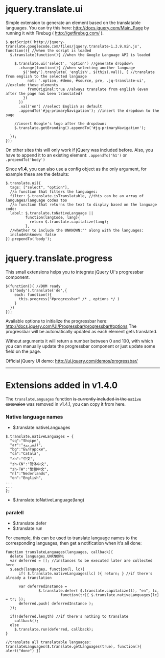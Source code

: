 # jquery.translate.ui #

Simple extension to generate an element based on the translatable languages.
You can try this here: http://docs.jquery.com/Main_Page by running it with Firebug ( http://getfirebug.com/ ).

```
$.getScript('http://jquery-translate.googlecode.com/files/jquery.translate-1.3.9.min.js', function(){ //when the script is loaded
  $.translate(function(){ //when the Google Language API is loaded

    $.translate.ui('select', 'option') //generate dropdown
      .change(function(){ //when selecting another language
        $('body').translate( 'english', $(this).val(), { //translate from english to the selected language
          not: '.option, #demo, #source, pre, .jq-translate-ui', //exclude these elements
          fromOriginal:true //always translate from english (even after the page has been translated)
        })
      })
      .val('en') //select English as default
      .appendTo('#jq-primaryNavigation'); //insert the dropdown to the page
    
    //insert Google's logo after the dropdown:
    $.translate.getBranding().appendTo('#jq-primaryNavigation');

  });
});
```

On other sites this will only work if jQuery was included before. Also, you have to append it to an existing element: `.appendTo('h1')` or `.prependTo('body')`

Since **v1.4**, you can also use a config object as the only argument, for example these are the defaults:
```
$.translate.ui({
  tags: ["select", "option"],
  //a function that filters the languages:
  filter: $.translate.isTranslatable, //this can be an array of languages/language codes too
  //a function that returns the text to display based on the language code:
  label: $.translate.toNativeLanguage ||
         function(langCode, lang){
           return $.translate.capitalize(lang);
         },
  //whether to include the UNKNOWN:"" along with the languages:
  includeUnknown: false
}).prependTo('body');
```

# jquery.translate.progress #

This small extensions helps you to integrate jQuery UI's progressbar component.

```
$(function(){ //DOM ready
  $('body').translate('de',{
    each: function(){
      this.progress("#progressbar" /* , options */ )
    }
  })
});
```

Available options to initialize the progressbar here: http://docs.jquery.com/UI/Progressbar/progressbar#options
The progressbar will be automatically updated as each element gets translated.

Without arguments it will return a number between 0 and 100, with which you can manually update the progressbar component or just update some field on the page.

Official jQuery UI demo: http://ui.jquery.com/demos/progressbar/


---


# Extensions added in **v1.4.0** #

The `translateLanguages` function ~~is currently included in the `native` extension~~ was removed in v1.4.1, you can copy it from here.

### Native language names ###

  * $.translate.nativeLanguages
```
$.translate.nativeLanguages = {
  "sq":"Shqipe",
  "ar":"العربية",
  "bg":"Български",
  "ca":"Català",
  "zh":"中文",
  "zh-CN":"简体中文",
  "zh-TW":"繁體中文",
  "nl":"Nederlands",
  "en":"English",
...
...
};
```
  * $.translate.toNativeLanguage(lang)

### paralell ###
  * $.translate.defer
  * $.translate.run

For example, this can be used to translate language names to the corresponding languages, then get a notification when it's all done:

```
function translateLanguages(languages, callback){
  delete languages.UNKNOWN;
  var deferred = []; //instances to be executed later are collected here
  $.each(languages, function(l, lc){
      if( $.translate.nativeLanguages[lc] ){ return; } //if there's already a translation
      
      var deferredInstance = 
               $.translate.defer( $.translate.capitalize(l), "en", lc, 
                         function(tr){ $.translate.nativeLanguages[lc] = tr; });
      deferred.push( deferredInstance );
  });

  if(!deferred.length) //if there's nothing to translate
    callback();
  else
    $.translate.run(deferred, callback);
}

//translate all translatable languages:
translateLanguages($.translate.getLanguages(true), function(){ alert("done") })
```